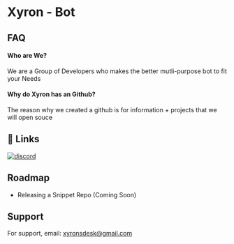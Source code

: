 # Xyron - Bot
## FAQ

#### Who are We?

We are a Group of Developers who makes the better mutli-purpose bot to fit your Needs

#### Why do Xyron has an Github?

The reason why we created a github is for information + projects that we will open souce

## 🔗 Links
[![discord](https://img.shields.io/badge/discord-000?style=for-the-badge&logo=discord&logoColor=white)](https://discord.gg/FxQpdRHHhb)

## Roadmap

- Releasing a Snippet Repo (Coming Soon)

## Support
For support, email: [xyronsdesk@gmail.com](mailto:xyronsdesk@gmail.com)

